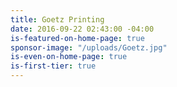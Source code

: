 ```yaml
---
title: Goetz Printing
date: 2016-09-22 02:43:00 -04:00
is-featured-on-home-page: true
sponsor-image: "/uploads/Goetz.jpg"
is-even-on-home-page: true
is-first-tier: true
---
```


